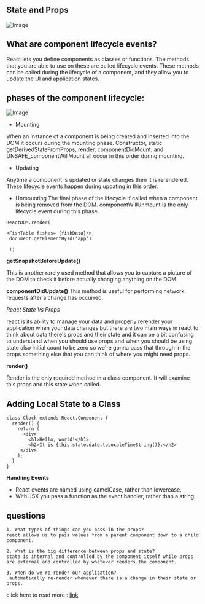 ## State and Props


![Image](https://i.stack.imgur.com/wqvF2.png)
## What are component lifecycle events?

React lets you define components as classes or functions. The methods that you are able to use on these are called lifecycle events. These methods can be called during the lifecycle of a component, and they allow you to update the UI and application states.



## phases of the component lifecycle:

![Image](https://miro.medium.com/max/1400/1*fdGC22mqWBAQ7jOFPPAvIg.png)

+ Mounting

When an instance of a component is being created and inserted into the DOM it occurs during the mounting phase. Constructor, static getDerivedStateFromProps, render, componentDidMount, and UNSAFE_componentWillMount all occur in this order during mounting.

+ Updating

 Anytime a component is updated or state changes then it is rerendered. These lifecycle events happen during updating in this order.

+ Unmounting
The final phase of the lifecycle if called when a component is being removed from the DOM. componentWillUnmount is the only lifecycle event during this phase.

```
ReactDOM.render(

<FishTable fishes= {fishData}/>,
 document.getElementById(‘app’)

 );
 ```

**getSnapshotBeforeUpdate()**

This is another rarely used method that allows you to capture a picture of the DOM to check it before actually changing anything on the DOM.

**componentDidUpdate()**
This method is useful for performing network requests after a change has occurred.

*React State Vs Props*

react is its ability to manage your data and properly rerender your application when your data changes but there are two main ways in react to think about data there's props and their state and it can be a bit confusing to understand when you should use props and when you should be using state also initial count to be zero so we're gonna pass that through in the props something else that you can think of where you might need props. 

**render()**

Render is the only required method in a class component. It will examine this.props and this.state when called.

## Adding Local State to a Class

```
class Clock extends React.Component {
  render() {
    return (
      <div>
        <h1>Hello, world!</h1>
        <h2>It is {this.state.date.toLocaleTimeString()}.</h2>  
     </div>
    );
  }
}
```

**Handling Events**

- React events are named using camelCase, rather than lowercase.
- With JSX you pass a function as the event handler, rather than a string.


## questions

    1. What types of things can you pass in the props?
    react allows us to pass values from a parent component down to a child component.

    2. What is the big difference between props and state?
    state is internal and controlled by the component itself while props are external and controlled by whatever renders the component.

    3. When do we re-render our application?
     automatically re-render whenever there is a change in their state or props.
  

click here to read more :
   [link](https://www.freecodecamp.org/news/react-js-for-beginners-props-state-explained/)



